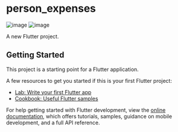 # person_expenses
![image](https://user-images.githubusercontent.com/53690049/152964661-647b2abd-a13f-430a-9921-51888f8890d1.png)
![image](https://user-images.githubusercontent.com/53690049/152964765-f07bdb7b-0a88-4c6c-b352-bad8025dd33c.png)



A new Flutter project.

## Getting Started

This project is a starting point for a Flutter application.

A few resources to get you started if this is your first Flutter project:

- [Lab: Write your first Flutter app](https://docs.flutter.dev/get-started/codelab)
- [Cookbook: Useful Flutter samples](https://docs.flutter.dev/cookbook)

For help getting started with Flutter development, view the
[online documentation](https://docs.flutter.dev/), which offers tutorials,
samples, guidance on mobile development, and a full API reference.
